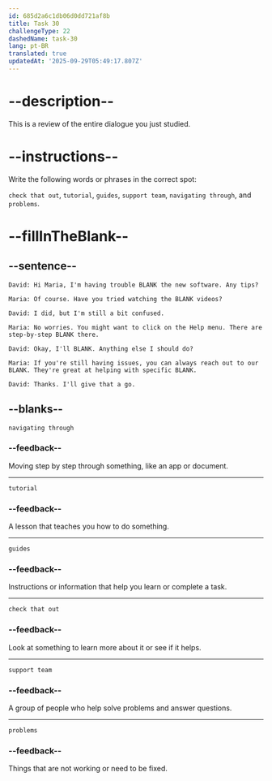 ```yaml
---
id: 685d2a6c1db06d0dd721af8b
title: Task 30
challengeType: 22
dashedName: task-30
lang: pt-BR
translated: true
updatedAt: '2025-09-29T05:49:17.807Z'
---
```


<!--REVIEW -->

# --description--

This is a review of the entire dialogue you just studied.

# --instructions--

Write the following words or phrases in the correct spot:

`check that out`, `tutorial`, `guides`, `support team`, `navigating through`, and `problems`.

# --fillInTheBlank--

## --sentence--

`David: Hi Maria, I'm having trouble BLANK the new software. Any tips?`

`Maria: Of course. Have you tried watching the BLANK videos?`

`David: I did, but I'm still a bit confused.`

`Maria: No worries. You might want to click on the Help menu. There are step-by-step BLANK there.`

`David: Okay, I'll BLANK. Anything else I should do?`

`Maria: If you're still having issues, you can always reach out to our BLANK. They're great at helping with specific BLANK.`

`David: Thanks. I'll give that a go.`

## --blanks--

`navigating through`

### --feedback--

Moving step by step through something, like an app or document.

---

`tutorial`

### --feedback--

A lesson that teaches you how to do something.

---

`guides`

### --feedback--

Instructions or information that help you learn or complete a task.

---

`check that out`

### --feedback--

Look at something to learn more about it or see if it helps.

---

`support team`

### --feedback--

A group of people who help solve problems and answer questions.

---

`problems`

### --feedback--

Things that are not working or need to be fixed.
